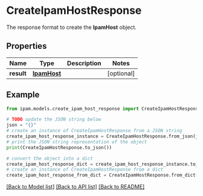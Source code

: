# CreateIpamHostResponse

The response format to create the __IpamHost__ object.

## Properties

Name | Type | Description | Notes
------------ | ------------- | ------------- | -------------
**result** | [**IpamHost**](IpamHost.md) |  | [optional] 

## Example

```python
from ipam.models.create_ipam_host_response import CreateIpamHostResponse

# TODO update the JSON string below
json = "{}"
# create an instance of CreateIpamHostResponse from a JSON string
create_ipam_host_response_instance = CreateIpamHostResponse.from_json(json)
# print the JSON string representation of the object
print(CreateIpamHostResponse.to_json())

# convert the object into a dict
create_ipam_host_response_dict = create_ipam_host_response_instance.to_dict()
# create an instance of CreateIpamHostResponse from a dict
create_ipam_host_response_from_dict = CreateIpamHostResponse.from_dict(create_ipam_host_response_dict)
```
[[Back to Model list]](../README.md#documentation-for-models) [[Back to API list]](../README.md#documentation-for-api-endpoints) [[Back to README]](../README.md)


